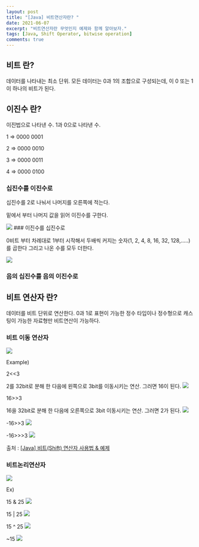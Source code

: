 ```yaml
---
layout: post
title: "[Java] 비트연산자란? "
date: 2021-06-07
excerpt: "비트연산자란 무엇인지 예제와 함께 알아보자."
tags: [Java, Shift Operator, bitwise operation]
comments: true
---
```

## 비트 란?

데이터를 나타내는 최소 단위. 모든 데이터는 0과 1의 조합으로 구성되는데, 이 0 또는 1이 하나의 비트가 된다. 

## 이진수 란?

이진법으로 나타낸 수. 1과 0으로 나타낸 수. 

1 ⇒ 0000 0001

2 ⇒ 0000 0010

3 ⇒ 0000 0011

4 ⇒ 0000 0100 

### 십진수를 이진수로

십진수를 2로 나눠서 나머지를 오른쪽에 적는다. 

밑에서 부터 나머지 값을 읽어 이진수를 구한다. 

<img src ="https://eunmik.github.io/bonita/assets/img/210607-binary.jpeg" />
### 이진수를 십진수로

0비트 부터 차례대로 
1부터 시작해서 두배씩 커지는 숫자(1, 2, 4, 8, 16, 32, 128,.....) 를 곱한다
그리고 나온 수를 모두 더한다. 

<img src ="https://eunmik.github.io/bonita/assets/img/210607-binary2.jpeg" />

### 음의 십진수를 음의 이진수로

## 비트 연산자 란?

데이터를 비트 단위로 연산한다. 0과 1로 표현이 가능한 정수 타입이나 정수형으로 캐스팅이 가능한 자료형만 비트연산이 가능하다. 

### 비트 이동 연산자

<img src ="https://eunmik.github.io/bonita/assets/img/210607-bitwise_operator.png" />

Example) 

2<<3 

2를 32bit로 분해 한 다음에 왼쪽으로 3bit를 이동시키는 연산.  그러면 16이 된다. 
<img src ="https://eunmik.github.io/bonita/assets/img/210607-bitwise_example1.png" />

16>>3 

16을 32bit로 분해 한 다음에 오른쪽으로 3bit 이동시키는 연산. 그러면 2가 된다. 
<img src ="https://eunmik.github.io/bonita/assets/img/210607-bitwise_example2.png" />

-16>>3
<img src ="https://eunmik.github.io/bonita/assets/img/210607-bitwise_example3.png" />

-16>>>3
<img src ="https://eunmik.github.io/bonita/assets/img/210607-bitwise_example4.png" />

출처 : [[Java] 비트(Shift) 연산자 사용법 & 예제](https://coding-factory.tistory.com/521)

### 비트논리연산자

<img src ="https://eunmik.github.io/bonita/assets/img/210607-bitwise_operator2.png" />

Ex) 

15 & 25 
<img src ="https://eunmik.github.io/bonita/assets/img/210607-bitwise_example5.png" />

15 | 25 
<img src ="https://eunmik.github.io/bonita/assets/img/210607-bitwise_example6.png" />

15 ^ 25 
<img src ="https://eunmik.github.io/bonita/assets/img/210607-bitwise_example7.png" />

~15
<img src ="https://eunmik.github.io/bonita/assets/img/210607-bitwise_example8.png" />